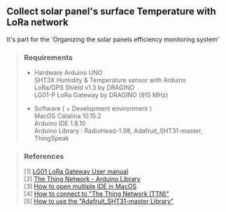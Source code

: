 ## Collect solar panel's surface Temperature with LoRa network

It's part for the 'Organizing the solar panels efficiency monitoring system'

> ### Requirements
> - Hardware
> Arduino UNO  
> SHT3X Humidity & Temperature sensor with Arduino  
> LoRa/GPS Shield v1.3 by DRAGINO  
> LG01-P LoRa Gateway by DRAGINO (915 MHz)  
> 
> - Software ( + Development environment )  
> MacOS Catalina 10.15.2  
> Arduino IDE 1.8.10  
> Arduino Library : RadioHead-1.98, Adafruit_SHT31-master, ThingSpeak  

> ### References
> [1] [LG01 LoRa Gateway User manual](http://www.dragino.com/downloads/downloads/LoRa_IoT_Kit/v2-Kit/Single%20Channel%20LoRa%20IoT%20Kit%20v2%20User%20Manual_v1.0.1.pdf)  
> [2] [The Thing Network - Arduino Library](https://www.thethingsnetwork.org/docs/devices/arduino/)  
> [3] [How to open multiple IDE in MacOS](https://vishalbhingare.wordpress.com/2015/10/13/how-to-open-multiple-arduino-ide-on-same-computer-mac/)  
> [4] [How to connect to "The Thing Network (TTN)"](http://wiki.dragino.com/index.php?title=Connect_to_TTN)  
> [5] [How to use the "Adafruit_SHT31-master Library"](https://how2electronics.com/interfacing-sht3x-humidity-temperature-sensor-with-arduino/)  
